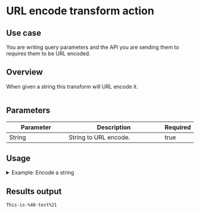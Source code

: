 # URL encode transform action

## Use case

You are writing query parameters and the API you are sending them to requires them to be URL encoded.

## Overview

When given a string this transform will URL encode it.

<figure><img src="../../../../.gitbook/assets/Screenshot 2025-08-21 at 1.57.34 PM.png" alt=""><figcaption></figcaption></figure>

## Parameters

<table><thead><tr><th width="217">Parameter</th><th width="417.3333333333333">Description</th><th data-type="checkbox">Required</th></tr></thead><tbody><tr><td>String</td><td>String to URL encode.</td><td>true</td></tr></tbody></table>

## Usage

<details>

<summary>Example: Encode a string</summary>

Inputs: **String**: This-is-@-test!

</details>

## Results output

```
This-is-%40-test%21
```
